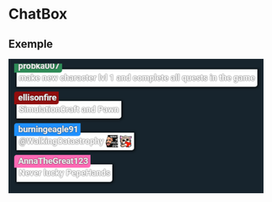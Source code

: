 # ChatBox

## Exemple
![](https://github.com/osflash/Streamlabs/raw/master/chatbox/img/exemple.png)
